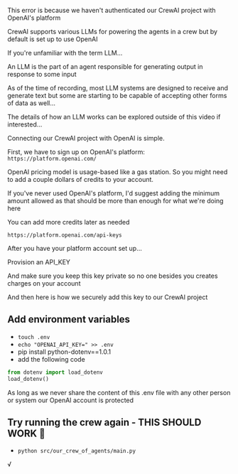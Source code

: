 This error is because we haven't authenticated our CrewAI project with OpenAI's platform

CrewAI supports various LLMs for powering the agents in a crew but by default is set up to use OpenAI

If you're unfamiliar with the term LLM...

An LLM is the part of an agent responsible for generating output in response to some input

As of the time of recording, most LLM systems are designed to receive and generate text but some are starting to be capable of accepting other forms of data as well...

The details of how an LLM works can be explored outside of this video if interested...

Connecting our CrewAI project with OpenAI is simple.

First, we have to sign up on OpenAI's platform: `https://platform.openai.com/`

OpenAI pricing model is usage-based like a gas station. So you might need to add a couple dollars of credits to your account.

If you've never used OpenAI's platform, I'd suggest adding the minimum amount allowed as that should be more than enough for what we're doing here

You can add more credits later as needed

`https://platform.openai.com/api-keys`

After you have your platform account set up...

Provision an API_KEY

And make sure you keep this key private so no one besides you creates charges on your account

And then here is how we securely add this key to our CrewAI project

## Add environment variables

- `touch .env`
- `echo "OPENAI_API_KEY=" >> .env`
- pip install python-dotenv==1.0.1
- add the following code
```main.py
from dotenv import load_dotenv
load_dotenv()
```

As long as we never share the content of this .env file with any other person or system our OpenAI account is protected

## Try running the crew again - THIS SHOULD WORK 🤞

- `python src/our_crew_of_agents/main.py`

√